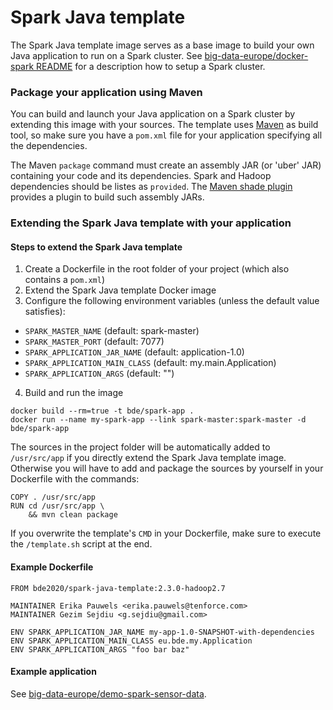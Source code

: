 # Spark Java template

The Spark Java template image serves as a base image to build your own Java application to run on a Spark cluster. See [big-data-europe/docker-spark README](https://github.com/big-data-europe/docker-spark) for a description how to setup a Spark cluster.

### Package your application using Maven
You can build and launch your Java application on a Spark cluster by extending this image with your sources. The template uses [Maven](https://maven.apache.org/) as build tool, so make sure you have a `pom.xml` file for your application specifying all the dependencies.

The Maven `package` command must create an assembly JAR (or 'uber' JAR) containing your code and its dependencies. Spark and Hadoop dependencies should be listes as `provided`. The [Maven shade plugin](http://maven.apache.org/plugins/maven-shade-plugin/) provides a plugin to build such assembly JARs.

### Extending the Spark Java template with your application

#### Steps to extend the Spark Java template
1. Create a Dockerfile in the root folder of your project (which also contains a `pom.xml`)
2. Extend the Spark Java template Docker image
3. Configure the following environment variables (unless the default value satisfies):
  * `SPARK_MASTER_NAME` (default: spark-master)
  * `SPARK_MASTER_PORT` (default: 7077)
  * `SPARK_APPLICATION_JAR_NAME` (default: application-1.0)
  * `SPARK_APPLICATION_MAIN_CLASS` (default: my.main.Application)
  * `SPARK_APPLICATION_ARGS` (default: "")
4. Build and run the image
```
docker build --rm=true -t bde/spark-app .
docker run --name my-spark-app --link spark-master:spark-master -d bde/spark-app
```

The sources in the project folder will be automatically added to `/usr/src/app` if you directly extend the Spark Java template image. Otherwise you will have to add and package the sources by yourself in your Dockerfile with the commands:

    COPY . /usr/src/app
    RUN cd /usr/src/app \
        && mvn clean package

If you overwrite the template's `CMD` in your Dockerfile, make sure to execute the `/template.sh` script at the end.

#### Example Dockerfile
```
FROM bde2020/spark-java-template:2.3.0-hadoop2.7

MAINTAINER Erika Pauwels <erika.pauwels@tenforce.com>
MAINTAINER Gezim Sejdiu <g.sejdiu@gmail.com>

ENV SPARK_APPLICATION_JAR_NAME my-app-1.0-SNAPSHOT-with-dependencies
ENV SPARK_APPLICATION_MAIN_CLASS eu.bde.my.Application
ENV SPARK_APPLICATION_ARGS "foo bar baz"
```

#### Example application
See [big-data-europe/demo-spark-sensor-data](https://github.com/big-data-europe/demo-spark-sensor-data).
